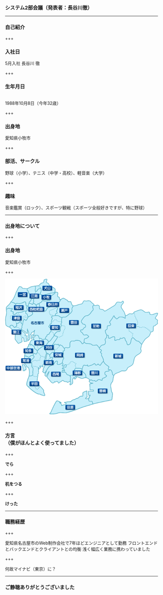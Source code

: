 ### システム2部会議（発表者：長谷川徹）

---

### 自己紹介

+++

### 入社日
5月入社 長谷川 徹

+++

### 生年月日
<br>1988年10月8日（今年32歳）

+++

### 出身地
愛知県小牧市

+++

### 部活、サークル
野球（小学）、テニス（中学・高校）、軽音楽（大学）

+++

### 趣味
音楽鑑賞（ロック）、スポーツ観戦（スポーツ全般好きですが、特に野球）

---

### 出身地について

+++

### 出身地
愛知県小牧市

+++

![aichi](assets/images/aichi.gif)

+++

### 方言<br>（僕がほんとよく使ってました）

+++

<strong>でら</strong>

+++

<strong>机をつる</strong>

+++

<strong>けった</strong>

---

### 職務経歴

+++

愛知県名古屋市のWeb制作会社で7年ほどエンジニアとして勤務
フロントエンドとバックエンドとクライアントとの均衡
浅く幅広く業務に携わっていました

+++

何故マイナビ（東京）に？

---

### ご静聴ありがとうございました
